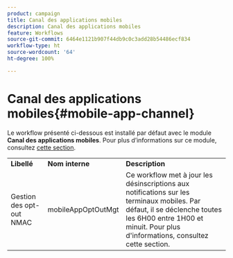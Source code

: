 ```yaml
---
product: campaign
title: Canal des applications mobiles
description: Canal des applications mobiles
feature: Workflows
source-git-commit: 6464e1121b907f44db9c0c3add28b54486ecf834
workflow-type: ht
source-wordcount: '64'
ht-degree: 100%

---
```



# Canal des applications mobiles{#mobile-app-channel}

Le workflow présenté ci-dessous est installé par défaut avec le module **Canal des applications mobiles**. Pour plus d’informations sur ce module, consultez [cette section](../../v8/send/push.md).

<table> 
 <tbody> 
  <tr> 
   <td> <strong>Libellé</strong><br /> </td> 
   <td> <strong>Nom interne</strong><br /> </td> 
   <td> <strong>Description</strong><br /> </td> 
  </tr> 
  <tr> 
   <td> <span class="uicontrol">Gestion des opt-out NMAC</span> <br /> </td> 
   <td> <span class="uicontrol">mobileAppOptOutMgt</span> <br /> </td> 
   <td> Ce workflow met à jour les désinscriptions aux notifications sur les terminaux mobiles. Par défaut, il se déclenche toutes les 6H00 entre 1H00 et minuit. Pour plus d'informations, consultez cette section</a>.<br /> </td> 
  </tr> 
 </tbody> 
</table>

